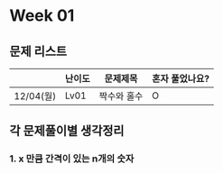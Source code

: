# Week 01

## 문제 리스트

|          | 난이도  | 문제제목   | 혼자 풀었나요? |
|----------|------|--------|----------|
| 12/04(월) | Lv01 | 짝수와 홀수 | O        |




## 각 문제풀이별 생각정리
### 1. x 만큼 간격이 있는 n개의 숫자

